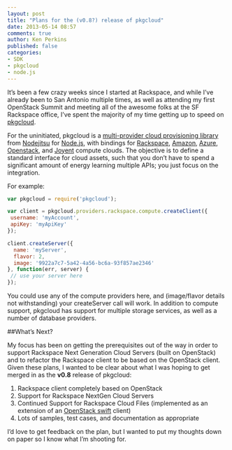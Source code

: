 ```yaml
---
layout: post
title: "Plans for the (v0.8?) release of pkgcloud"
date: 2013-05-14 08:57
comments: true
author: Ken Perkins
published: false
categories: 
- SDK
- pkgcloud
- node.js
---
```

It’s been a few crazy weeks since I started at Rackspace, and while I’ve already been to San Antonio multiple times, as well as attending my first OpenStack Summit and meeting all of the awesome folks at the SF Rackspace office, I’ve spent the majority of my time getting up to speed on [pkgcloud](http://github.com/nodejitsu/pkgcloud).

For the uninitiated, pkgcloud is a [multi-provider cloud provisioning library](http://blog.nodejitsu.com/introducing-pkgcloud) from [Nodejitsu](http://nodejitsu.com/) for [Node.js](http://nodejs.org/), with bindings for [Rackspace](http://docs.rackspace.com/), [Amazon](http://aws.amazon.com/developertools), [Azure](http://msdn.microsoft.com/en-us/library/windowsazure/ff800682.aspx), [Openstack](http://docs.openstack.org/api/api-specs.html), and [Joyent](http://apidocs.joyent.com/sdcapidoc/cloudapi/) compute clouds. The objective is to define a standard interface for cloud assets, such that you don’t have to spend a significant amount of energy learning multiple APIs; you just focus on the integration.<!--More-->

For example:

```javascript
var pkgcloud = require('pkgcloud');

var client = pkgcloud.providers.rackspace.compute.createClient({
 username: 'myAccount',
 apiKey: 'myApiKey'
});

client.createServer({
  name: 'myServer',
  flavor: 2,
  image: '9922a7c7-5a42-4a56-bc6a-93f857ae2346'
}, function(err, server) {
 // use your server here
});
```

You could use any of the compute providers here, and (image/flavor details not withstanding) your createServer call will work. In addition to compute support, pkgcloud has support for multiple storage services, as well as a number of database providers.

##What’s Next?

My focus has been on getting the prerequisites out of the way in order to support Rackspace Next Generation Cloud Servers (built on OpenStack) and to refactor the Rackspace client to be based on the OpenStack client. Given these plans, I wanted to be clear about what I was hoping to get merged in as the **v0.8** release of pkgcloud:

1. Rackspace client completely based on OpenStack
2. Support for Rackspace NextGen Cloud Servers
3. Continued Support for Rackspace Cloud Files (implemented as an extension of an [OpenStack swift](http://docs.openstack.org/developer/swift/) client)
4. Lots of samples, test cases, and documentation as appropriate

I’d love to get feedback on the plan, but I wanted to put my thoughts down on paper so I know what I’m shooting for.